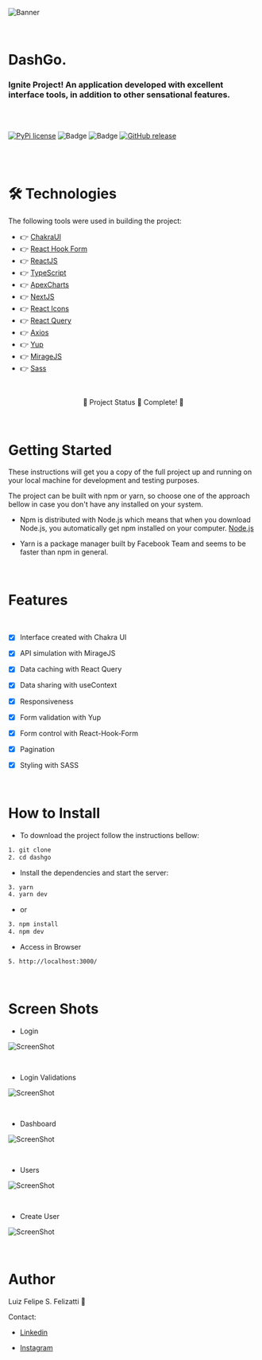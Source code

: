 ![Banner](/public/banner.png)

<br/>

# DashGo.

### Ignite Project! An application developed with excellent interface tools, in addition to other sensational features.

<br/>
<br/>

[![PyPi license](https://badgen.net/pypi/license/pip/)](https://pypi.com/project/pip/) ![Badge](https://img.shields.io/static/v1?label=MadeWith&message=TypeScript&color=OO7accstyle=for-the-badge&logo=ghost) ![Badge](https://img.shields.io/static/v1?label=Usage&message=ReactJS&color=007accstyle=for-the-badge&logo=ghost) [![GitHub release](https://img.shields.io/github/release/Naereen/StrapDown.js.svg)](https://GitHub.com/Naereen/StrapDown.js/releases/)

<br/>
<br/>

🛠 Technologies
=================
The following tools were used in building the project:

- 👉 [ChakraUI](https://chakra-ui.com)
- 👉 [React Hook Form](https://github.com/react-hook-form/react-hook-form)
- 👉 [ReactJS](https://pt-br.reactjs.org/)
- 👉 [TypeScript](https://www.typescriptlang.org/)
- 👉 [ApexCharts](https://apexcharts.com)
- 👉 [NextJS](https://nextjs.org)
- 👉 [React Icons](https://react-icons.github.io/react-icons)
- 👉 [React Query](https://react-query.tanstack.com/overview)
- 👉 [Axios](https://axios-http.com/docs/intro)
- 👉 [Yup](https://github.com/jquense/yup)
- 👉 [MirageJS](https://miragejs.com)
- 👉 [Sass](https://sass-lang.com)
<br/>

<p align="center">
  🚧  Project Status 🚀 Complete!  🚧
</p>
<br/>

Getting Started
=================

These instructions will get you a copy of the full project up and running on your local machine for development and testing purposes.

The project can be built with npm or yarn, so choose one of the approach bellow in case you don't have any installed on your system.

- Npm is distributed with Node.js which means that when you download Node.js, you automatically get npm installed on your computer. [Node.js](https://nodejs.org/en/)

- Yarn is a package manager built by Facebook Team and seems to be faster than npm in general.

<br/>

Features 
=================
<br/>

- [x] Interface created with Chakra UI
- [x] API simulation with MirageJS
- [x] Data caching with React Query
- [x] Data sharing with useContext
- [x] Responsiveness
- [x] Form validation with Yup
- [x] Form control with React-Hook-Form
- [x] Pagination
- [x] Styling with SASS


<br/>

How to Install
=================

- To download the project follow the instructions bellow:

```bash
1. git clone 
2. cd dashgo
```

- Install the dependencies and start the server:

```bash
3. yarn
4. yarn dev
```

- or

```bash
3. npm install
4. npm dev
```

- Access in Browser

```bash
5. http://localhost:3000/
```

<br/>

Screen Shots
=================

- Login

![ScreenShot](/public/login.png)

<br/>

- Login Validations

![ScreenShot](/public/login-invalid.png)

<br/>

- Dashboard

![ScreenShot](/public/dashboard.png)

<br/>

- Users

![ScreenShot](/public/users.png)

<br/>

- Create User

![ScreenShot](/public/create-user.png)

<br/>

Author
=================

Luiz Felipe S. Felizatti 🎯 

Contact:

- [Linkedin](https://www.linkedin.com/in/luiz-felipe-siqueira-felizatti-00783a1ab/)

- [Instagram](https://www.instagram.com/luiz_2fs/)